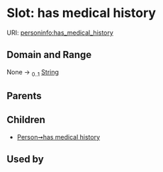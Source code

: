 
# Slot: has medical history




URI: [personinfo:has_medical_history](https://w3id.org/linkml/examples/personinfo/has_medical_history)


## Domain and Range

None &#8594;  <sub>0..1</sub> [String](types/String.md)

## Parents


## Children

 *  [Person➞has medical history](Person_has_medical_history.md)

## Used by

